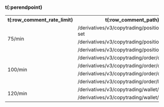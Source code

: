 
### t(:perendpoint)
<table class="custom_table">
  <tr>
    <th>t(:row_comment_rate_limit)</th>
    <th>t(:row_comment_path)</th>
    <th>t(:row_comment_consume)</th>
  </tr>
  <tr>
    <td rowspan="4">75/min</td>  
  </tr>
  <tr><td>/derivatives/v3/copytrading/position/leverage-set </td><td>1 / request</td></tr>
  <tr><td>/derivatives/v3/copytrading/position/close  </td><td>1 / request</td></tr>
  <tr><td>/derivatives/v3/copytrading/position/list  </td><td>1 / request</td></tr>
<tr>
    <td rowspan="5">100/min</td>  
  </tr>
 <tr><td>/derivatives/v3/copytrading/order/create </td><td>1 / request</td></tr>
  <tr><td>/derivatives/v3/copytrading/order/close </td><td>10 / request</td></tr>
  <tr><td>/derivatives/v3/copytrading/order/cancel  </td><td>1 / request</td></tr>
  <tr><td>/derivatives/v3/copytrading/order/list  </td><td>1 / request</td></tr>

  <tr>
    <td rowspan="3">120/min</td>
  </tr>
  <tr><td>/derivatives/v3/copytrading/wallet/balance</td><td>1 / request</td></tr>
  <tr><td>/derivatives/v3/copytrading/wallet/transfer</td><td>1 / request</td></tr>
</table>
